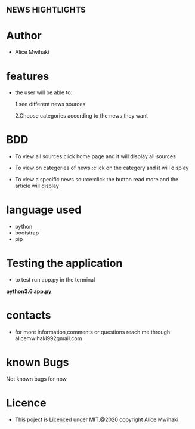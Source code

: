 
##  NEWS HIGHTLIGHTS ##

# Author #

- Alice Mwihaki

# features

- the user will be able  to:

    1.see different news sources

    2.Choose categories according to the news they want

# BDD # 

- To view all sources:click home page and it will display all sources

- To view on categories of news :click on the category and it will display

- To view a specific news source:click the button read more and the article will display

# language used #

- python
- bootstrap
- pip

# Testing the application #

- to test  run app.py in the terminal

**python3.6 app.py**

# contacts #

- for more information,comments or questions reach me through:
alicemwihaki992gmail.com

# known Bugs #

Not known bugs for now

# Licence #

- This poject is Licenced under MIT.@2020 copyright Alice Mwihaki.